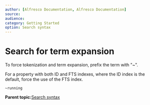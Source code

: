 ```yaml
---
author: [Alfresco Documentation, Alfresco Documentation]
source: 
audience: 
category: Getting Started
option: Search syntax
---
```


# Search for term expansion

To force tokenization and term expansion, prefix the term with "~".

For a property with both ID and FTS indexes, where the ID index is the default, force the use of the FTS index.

```
~running
```

**Parent topic:**[Search syntax](../concepts/rm-searchsyntax-intro.md)


